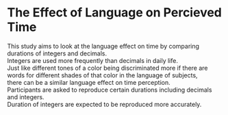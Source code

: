 # The Effect of Language on Percieved Time

This study aims to look at the language effect on time by comparing durations of integers and decimals.\
Integers are used more frequently than decimals in daily life.\
Just like different tones of a color being discriminated more if there are words for different shades of that color in the language of subjects,\
there can be a similar language effect on time perception. \
Participants are asked to reproduce certain durations including decimals and integers.\
Duration of integers are expected to be reproduced more accurately.
